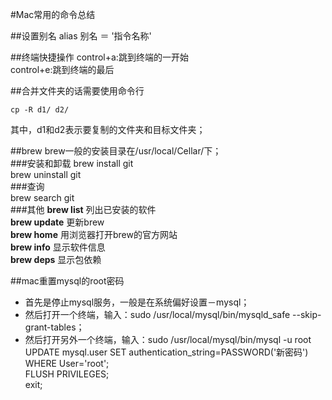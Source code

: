 #Mac常用的命令总结

##设置别名
alias 别名 ＝ '指令名称'

##终端快捷操作
control+a:跳到终端的一开始  
control+e:跳到终端的最后  


##合并文件夹的话需要使用命令行

	cp -R d1/ d2/

其中，d1和d2表示要复制的文件夹和目标文件夹；



##brew
brew一般的安装目录在/usr/local/Cellar/下；  
###安装和卸载
brew install git  
brew uninstall git  
###查询  
brew search git  
###其他
**brew list**           列出已安装的软件  
**brew update**     更新brew  
**brew home**       用浏览器打开brew的官方网站  
**brew info**         显示软件信息  
**brew deps**        显示包依赖


##mac重置mysql的root密码

* 首先是停止mysql服务，一般是在系统偏好设置－mysql；
* 然后打开一个终端，输入：sudo /usr/local/mysql/bin/mysqld_safe --skip-grant-tables；
* 然后打开另外一个终端，输入：sudo /usr/local/mysql/bin/mysql -u root  
UPDATE mysql.user SET authentication_string=PASSWORD('新密码') WHERE User='root';  
FLUSH PRIVILEGES;  
exit;  

 
